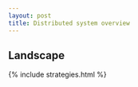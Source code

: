 ```yaml
---
layout: post
title: Distributed system overview
---
```


## Landscape

{% include strategies.html %}
